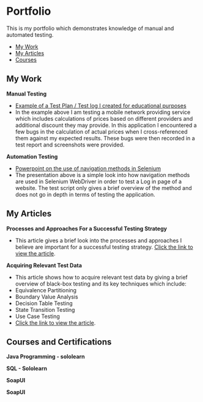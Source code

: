 # Portfolio
This is my portfolio which demonstrates knowledge of manual and automated testing.
- [My Work](#My-Work)
- [My Articles](#my-articles)
- [Courses](#Courses-and-Certifications)

## My Work
__Manual Testing__
 * [Example of a Test Plan / Test log I created for educational purposes](https://docs.google.com/spreadsheets/d/1NOWuZfHz2At_I7FeXZSv4b5HHJd4XyMb/edit?usp=share_link&ouid=101894223347022747102&rtpof=true&sd=true)
 * In the example above I am testing a mobile network providing service which includes calculations of prices based on different providers and additional discount they may provide. In this application I encountered a few bugs in the calculation of actual prices when I cross-referenced them against my expected results. These bugs were then recorded in a test report and screenshots were provided.

__Automation Testing__
  * [Powerpoint on the use of navigation methods in Selenium](https://docs.google.com/presentation/d/1SeUVwwHafOE77vTyTwPKi3hUxuuINvxJ/edit?usp=share_link&ouid=101894223347022747102&rtpof=true&sd=true)
  * The presentation above is a simple look into how navigation methods are used in Selenium WebDriver in order to test a Log in page of a website. The test script only gives a brief overview of the method and does not go in depth in terms of testing the application.

## My Articles
__Processes and Approaches For a Successful Testing Strategy__
  * This article gives a brief look into the processes and approaches I believe are important for a successful testing strategy. [Click the link to view the article](https://drive.google.com/file/d/1RVbv5DX9hvnqKNIU68LbhtwyerLobNMh/view?usp=share_link).

__Acquiring Relevant Test Data__
  * This article shows how to acquire relevant test data by giving a brief overview of black-box testing and its key techniques which include:
  *  Equivalence Partitioning
  *  Boundary Value Analysis
  *  Decision Table Testing
  *  State Transition Testing
  *  Use Case Testing 
  * [Click the link to view the article](https://drive.google.com/file/d/1SDewYK9xMTt-AJr4iDDnrM-cC0ykmAHF/view?usp=share_link).

## Courses and Certifications
__Java Programming - sololearn__

__SQL - Sololearn__

__SoapUI__

__SoapUI__




